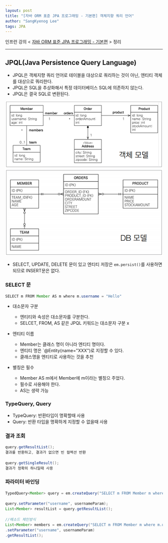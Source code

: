 ```yaml
---
layout: post
title: "[자바 ORM 표준 JPA 프로그래밍 - 기본편] 객체지향 쿼리 언어"
author: "SangKyenog Lee"
tags: JPA
---
```


인프런 강의 < [자바 ORM 표준 JPA 프로그래밍 - 기본편](https://www.inflearn.com/course/ORM-JPA-Basic/dashboard) > 정리

---

## JPQL(Java Persistence Query Language)
- JPQL은 객체지향 쿼리 언어로 테이블을 대상으로 쿼리하는 것이 아닌, 엔티티 객체를 대상으로 쿼리한다.
- JPQL은 SQL을 추상화해서 특정 데이터베이스 SQL에 의존하지 않는다.
- JPQL은 결국 SQL로 변환된다.

![36](/assets/jpaimage/jpa36.png)

- SELECT, UPDATE, DELETE 문이 있고 엔티티 저장은 `em.persist()`를 사용하면 되므로 INSERT문은 없다.

### SELECT 문
```java
SELECT m FROM Member AS m where m.username = "Hello"
```
- 대소문자 구분
    - 엔티티와 속성은 대소문자를 구분한다.
    - SELCET, FROM, AS 같은 JPQL 키워드는 대소문자 구분 x

- 엔티티 이름
    - Member는 클래스 명이 아니라 엔티티 명이다.
    - 엔티티 명은 `@Entity(name="XXX")로 지정할 수 있다.
    - 클래스명을 엔티티로 사용하는 것을 추천

- 별칭은 필수
    - Member AS m에서 Member에 m이라는 별칭으 주었다.
    - 필수로 사용해야 한다.
    - AS는 생략 가능

### TypeQuery, Query
- TypeQuery: 반환타입이 명확할때 사용
- Query: 반환 타입을 명확하게 지정할 수 없을때 사용


### 결과 조회
```java
query.getResultList();
결과를 반환하고, 결과가 없으면 빈 컬렉션 반환

query.getSingleResult();
결과가 정확히 하나일때 사용
```

### 파라미터 바인딩
```java
TypedQuery<Member> query = em.createQuery("SELECT m FROM Member m where m.username = :username", Member.class);

query.setParameter("username", usernameParam);
List<Member> resultList = query.getResultList();

//메소드 체인방식
List<Member> members = em.createQuery("SELECT m FROM Member m where m.username = :username", Member.class)
.setParameter("username", usernameParam)
.getResultList();
```